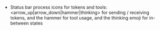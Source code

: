 - Status bar process icons for tokens and tools: <arrow_up|arrow_down|hammer|thinking> for sending / receiving tokens, and the hammer for tool usage, and the thinking emoji for in-between states
